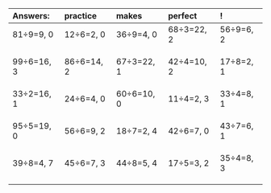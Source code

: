 | Answers: | practice | makes | perfect | ! |
| :--- | :--- | :--- | :--- | :--- |
| 81÷9=9, 0 | 12÷6=2, 0 | 36÷9=4, 0 | 68÷3=22, 2 | 56÷9=6, 2 | 
|   |   |   |   |   | 
|   |   |   |   |   | 
|   |   |   |   |   | 
| 99÷6=16, 3 | 86÷6=14, 2 | 67÷3=22, 1 | 42÷4=10, 2 | 17÷8=2, 1 | 
|   |   |   |   |   | 
|   |   |   |   |   | 
|   |   |   |   |   | 
| 33÷2=16, 1 | 24÷6=4, 0 | 60÷6=10, 0 | 11÷4=2, 3 | 33÷4=8, 1 | 
|   |   |   |   |   | 
|   |   |   |   |   | 
|   |   |   |   |   | 
| 95÷5=19, 0 | 56÷6=9, 2 | 18÷7=2, 4 | 42÷6=7, 0 | 43÷7=6, 1 | 
|   |   |   |   |   | 
|   |   |   |   |   | 
|   |   |   |   |   | 
| 39÷8=4, 7 | 45÷6=7, 3 | 44÷8=5, 4 | 17÷5=3, 2 | 35÷4=8, 3 | 
|   |   |   |   |   | 
|   |   |   |   |   | 
|   |   |   |   |   | 
